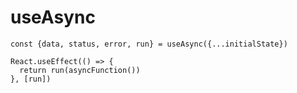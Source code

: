 # useAsync

    const {data, status, error, run} = useAsync({...initialState})

    React.useEffect(() => {
      return run(asyncFunction())
    }, [run])

